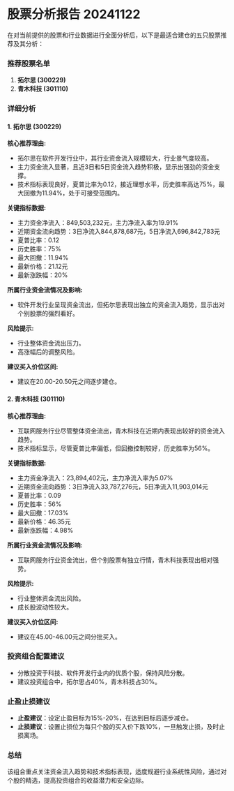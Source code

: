 # 股票分析报告 20241122

在对当前提供的股票和行业数据进行全面分析后，以下是最适合建仓的五只股票推荐及其分析：

### 推荐股票名单
1. **拓尔思 (300229)**
2. **青木科技 (301110)**

### 详细分析

#### 1. 拓尔思 (300229)
**核心推荐理由:**
- 拓尔思在软件开发行业中，其行业资金流入规模较大，行业景气度较高。
- 主力资金流入显著，且近3日和5日资金流入趋势积极，显示出强劲的资金支撑。
- 技术指标表现良好，夏普比率为0.12，接近理想水平，历史胜率高达75%，最大回撤为11.94%，处于可接受范围内。

**关键指标数据:**
- 主力资金净流入：849,503,232元，主力净流入率为19.91%
- 近期资金流向趋势：3日净流入844,878,687元，5日净流入696,842,783元
- 夏普比率：0.12
- 历史胜率：75%
- 最大回撤：11.94%
- 最新价格：21.12元
- 最新涨跌幅：20%

**所属行业资金流情况及影响:**
- 软件开发行业呈现资金流出，但拓尔思表现出独立的资金流入趋势，显示出对个别股票的强烈看好。

**风险提示:**
- 行业整体资金流出压力。
- 高涨幅后的调整风险。

**建议买入价位区间:**
- 建议在20.00-20.50元之间逐步建仓。

#### 2. 青木科技 (301110)
**核心推荐理由:**
- 互联网服务行业尽管整体资金流出，青木科技在近期内表现出较好的资金流入趋势。
- 技术指标显示，尽管夏普比率偏低，但回撤控制较好，历史胜率为56%。

**关键指标数据:**
- 主力资金净流入：23,894,402元，主力净流入率为5.07%
- 近期资金流向趋势：3日净流入33,787,276元，5日净流入11,903,014元
- 夏普比率：0.09
- 历史胜率：56%
- 最大回撤：17.03%
- 最新价格：46.35元
- 最新涨跌幅：4.98%

**所属行业资金流情况及影响:**
- 互联网服务行业资金流出，但个别股票有独立行情，青木科技表现出相对强势。

**风险提示:**
- 行业整体资金流出风险。
- 成长股波动性较大。

**建议买入价位区间:**
- 建议在45.00-46.00元之间分批买入。

### 投资组合配置建议
- 分散投资于科技、软件开发行业内的优质个股，保持风险分散。
- 建议投资组合中，拓尔思占40%，青木科技占30%。

### 止盈止损建议
- **止盈建议**：设定止盈目标为15%-20%，在达到目标后逐步减仓。
- **止损建议**：设置止损位为每只个股的买入价下跌10%，一旦触发止损，及时止损离场。

### 总结
该组合重点关注资金流入趋势和技术指标表现，适度规避行业系统性风险，通过对个股的精选，提高投资组合的收益潜力和安全边际。